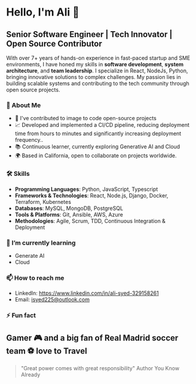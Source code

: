 # Hello, I'm Ali 👋

## Senior Software Engineer | Tech Innovator | Open Source Contributor

With over 7+ years of hands-on experience in fast-paced startup and SME environments, I have honed my skills in **software development**, **system architecture**, and **team leadership**. I specialize in React, NodeJs, Python, bringing innovative solutions to complex challenges. My passion lies in building scalable systems and contributing to the tech community through open source projects.

### 🌟 About Me

- 🚀 I've contributed to image to code open-source projects
- 📈 Developed and implemented a CI/CD pipeline, reducing deployment time from hours to minutes and significantly increasing deployment frequency..
- 📚 Continuous learner, currently exploring Generative AI and Cloud
- 🌍 Based in California, open to collaborate on projects worldwide.

### 🛠 Skills

- **Programming Languages**: Python, JavaScript, Typescript 
- **Frameworks & Technologies**: React, Node.js, Django, Docker, Terraform, Kubernetes
- **Databases**: MySQL, MongoDB, PostgreSQL
- **Tools & Platforms**: Git, Ansible, AWS, Azure
- **Methodologies**: Agile, Scrum, TDD, Continuous Integration & Deployment

### 🌱 I’m currently learning

- Generate AI
- Cloud

### 📫 How to reach me

- LinkedIn: https://www.linkedin.com/in/ali-syed-329158261
- Email: isyed225@outlook.com

### ⚡ Fun fact

 Gamer 🎮 and a big fan of Real Madrid soccer team ⚽
 love to Travel 
---

> "Great power comes with great responsibility" Author You Know Already

